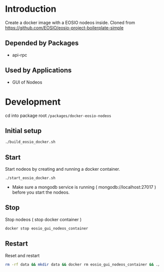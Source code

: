 # Introduction
Create a docker image with a EOSIO nodeos inside.
Cloned from https://github.com/EOSIO/eosio-project-boilerplate-simple

## Depended by Packages
* api-rpc

## Used by Applications
* GUI of Nodeos

# Development
cd into package root `/packages/docker-eosio-nodeos`

## Initial setup

```sh
./build_eosio_docker.sh
```

## Start
Start nodeos by creating and running a docker container.

```
./start_eosio_docker.sh
```
* Make sure a mongodb service is running ( mongodb://localhost:27017 ) before you start the nodeos.

## Stop
Stop nodeos ( stop docker container )

```sh
docker stop eosio_gui_nodeos_container
```

## Restart
Reset and restart

```sh
rm -rf data && mkdir data && docker rm eosio_gui_nodeos_container && ./start_eosio_docker.sh
```
